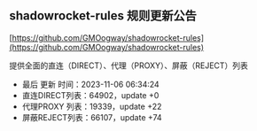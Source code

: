 ## shadowrocket-rules 规则更新公告

[https://github.com/GMOogway/shadowrocket-rules](https://github.com/GMOogway/shadowrocket-rules)

提供全面的直连（DIRECT）、代理（PROXY）、屏蔽（REJECT）列表
- 最后 更新 时间：2023-11-06 06:34:24
- 直连DIRECT列表：64902，update +0
- 代理PROXY 列表：19339，update +22
- 屏蔽REJECT列表：66107，update +74